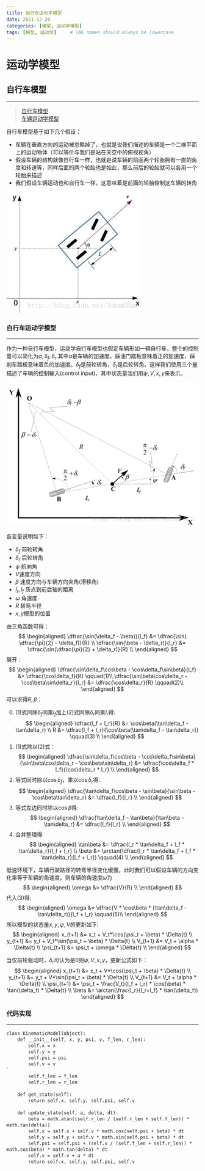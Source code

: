 ```yaml
---
title: 自行车运动学模型
date: 2021-12-20
categories: [模型, 运动学模型]
tags: [模型, 运动学]     # TAG names should always be lowercase
---
```

# 运动学模型

## 自行车模型
---
>  [自行车模型](https://blog.csdn.net/adamshan/article/details/78696874)  
>  [车辆运动学模型](https://blog.csdn.net/u013914471/article/details/82968608)
> 
自行车模型基于如下几个假设：

- 车辆在垂直方向的运动被忽略掉了，也就是说我们描述的车辆是一个二维平面上的运动物体（可以等价与我们是站在天空中的俯视视角）
- 假设车辆的结构就像自行车一样，也就是说车辆的前面两个轮胎拥有一直的角度和转速等，同样后面的两个轮胎也是如此，那么前后的轮胎就可以各用一个轮胎来描述
- 我们假设车辆运动也和自行车一样，这意味着是前面的轮胎控制这车辆的转角  

![bicycle_model](../../assets/img/bicycle_model.jpeg)


### 自行车运动学模型
---  
作为一种自行车模型，运动学自行车模型也假定车辆形如一辆自行车，整个的控制量可以简化为$\alpha, \delta_f, \delta_r$.其中$\alpha$是车辆的加速度，踩油门踏板意味着正的加速度，踩刹车踏板意味着负的加速度。$\delta_f$是前轮转角，$\delta_r$是后轮转角。这样我们使用三个量描述了车辆的控制输入(control input)，其中状态量我们用$\psi, V, x, y$来表示。

![bicycle_model](../../assets/img/bicycle_model_2.png)

各变量说明如下：  
- $\delta_f$ 前轮转角
- $\delta_r$ 后轮转角
- $\psi$ 航向角
- $V$速度方向
- $\beta$ 速度方向与车辆方向夹角(滑移角)
- $l_r, l_f$ 质点到前后轴的距离
- $\omega$ 角速度
- $R$ 转弯半径
- $x, y$模型的位置

由三角函数可得：
$$
\begin{aligned}
    \dfrac{\sin(\delta_f - \beta)}{l_f} &=  \dfrac{\sin( \dfrac{\pi}{2} - \delta_f)}{R} \\
    \dfrac{\sin(\beta - \delta_r)}{l_r} &= \dfrac{\sin(\dfrac{\pi}{2} + \delta_r)}{R} \\
\end{aligned}
$$
展开：
$$
\begin{aligned}
    \dfrac{\sin\delta_f\cos\beta - \cos\delta_f\sin\beta}{l_f} &=  \dfrac{\cos\delta_f}{R} \qquad(1)\\
    \dfrac{\sin\beta\cos\delta_r - \cos\beta\sin\delta_r}{l_r} &= \dfrac{\cos\delta_r}{R} \qquad(2)\\
\end{aligned}
$$
可以求得$R, \beta$：  

0. $(1)$式同除$\delta_f$同乘$l_f$加上$(2)$式同除$\delta_r$同乘$l_r$得:
$$
\begin{aligned}
    \dfrac{l_f + l_r}{R} &= \cos\beta(\tan\delta_f - \tan\delta_r) \\
    R &= \dfrac{l_f + l_r}{\cos\beta(\tan\delta_f - \tan\delta_r)} \qquad(3) \\
\end{aligned}
$$
1. $(1)$式除以$(2)$式：
$$
\begin{aligned}
    \dfrac{\sin\delta_f\cos\beta - \cos\delta_f\sin\beta}{\sin\beta\cos\delta_r - \cos\beta\sin\delta_r} &=  \dfrac{\cos\delta_f * l_f}{\cos\delta_r * l_r} \\
\end{aligned}
$$
2. 等式同时除以$\cos\delta_f$，乘以$\cos\delta_r$得:  
$$
\begin{aligned}
    \dfrac{\tan\delta_f\cos\beta - \sin\beta}{\sin\beta - \cos\beta\tan\delta_r} &=  \dfrac{l_f}{l_r} \\
\end{aligned}
$$
3. 等式左边同时除以$\cos\beta$得:  
$$
\begin{aligned}
    \dfrac{\tan\delta_f - \tan\beta}{\tan\beta - \tan\delta_r} &=  \dfrac{l_f}{l_r} \\
\end{aligned}
$$
4. 合并整理得:  
$$
\begin{aligned}
    \tan\beta &=  \dfrac{l_r * \tan\delta_f + l_f * \tan\delta_r}{l_f + l_r} \\
    \beta &= \arctan(\dfrac{l_r * \tan\delta_f + l_f * \tan\delta_r}{l_f + l_r}) \qquad(4) \\
\end{aligned}
$$

低速环境下，车辆行驶路径的转弯半径变化缓慢，此时我们可以假设车辆的方向变化率等于车辆的角速度。则车辆的角速度$\omega$为
$$
\begin{aligned}
    \omega &= \dfrac{V}{R} \\
\end{aligned}
$$
代入$(3)$得:
$$
\begin{aligned}
    \omega &= \dfrac{V * \cos\beta * (\tan\delta_f - \tan\delta_r)}{l_f + l_r} \qquad(5)\\
\end{aligned}
$$
所以模型的状态量$x, y, \psi, V$的更新如下:  
$$
\begin{aligned}
    x_{t+1} &= x_t + V_t*\cos(\psi_t + \beta) * \Delta{t} \\
    y_{t+1} &= y_t + V_t*\sin(\psi_t + \beta) * \Delta{t} \\
    V_{t+1} &= V_t + \alpha * \Delta{t} \\
    \psi_{t+1} &= \psi_t + \omega * \Delta{t} \\
\end{aligned}
$$

当仅前轮驱动时，$\delta_r$可认为是0则$\psi, V, x, y$，更新公式如下：
$$
\begin{aligned}
    x_{t+1} &= x_t + V*\cos(\psi_t + \beta) * \Delta{t} \\
    y_{t+1} &= y_t + V*\sin(\psi_t + \beta) * \Delta{t} \\
    V_{t+1} &= V_t + \alpha * \Delta{t} \\
    \psi_{t+1} &= \psi_t + \frac{V_t}{l_f + l_r} * \cos(\beta) * \tan(\delta_f) * \Delta{t} \\
    \beta &= \arctan(\frac{l_r}{l_r+l_f} * \tan(\delta_f))
\end{aligned}
$$

### 代码实现
---

```python3
class KinematicModel(object):
    def __init__(self, x, y, psi, v, f_len, r_len):
        self.x = x
        self.y = y
        self.psi = psi
        self.v = v
`   
        self.f_len = f_len
        self.r_len = r_len

    def get_state(self):
        return self.x, self.y, self.psi, self.v

    def update_state(self, a, delta, dt):
        beta = math.atan((self.r_len / (self.r_len + self.f_len)) * math.tan(delta))
        self.x = self.x + self.v * math.cos(self.psi + beta) * dt
        self.y = self.y + self.v * math.sin(self.psi + beta) * dt
        self.psi = self.psi + (self.v / (self.f_len + self.r_len)) * math.cos(beta) * math.tan(delta) * dt
        self.v = self.v + a * dt
        return self.x, self.y, self.psi, self.v
```
